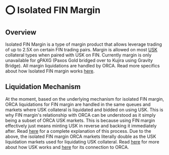# ⭕ Isolated FIN Margin

## Overview

Isolated FIN Margin is a type of margin product that allows leverage trading of up to 2.5X on certain FIN trading pairs. Margin is allowed on most [USK](../../../../usk-stablecoin.md) collateral types when paired with USK on FIN. Currently margin is only unavailable for gPAXG (Paxos Gold bridged over to Kujira using Gravity Bridge). All margin liquidations are handled by ORCA. Read more specifics about how Isolated FIN margin works [here](../../../../fin/how-to-use-fin/spot-and-margin-trade-ui/isolated-fin-margin.md).&#x20;

## Liquidation Mechanism

At the moment, based on the underlying mechanism for isolated FIN margin, ORCA liquidations for FIN margin are handled in the same queues and markets where USK collateral is liquidated and bidded on using USK. This is why FIN margin's relationship with ORCA can be understood as it simply being a subset of ORCA USK markets. This is because using FIN margin effectively just means minting USK in reverse and backing it immediately after. Read [here](../../../../fin/how-to-use-fin/spot-and-margin-trade-ui/isolated-fin-margin.md#mechanism) for a complete explanation of this process. Due to the above, the isolated FIN margin ORCA markets literally double as the USK liquidation markets used for liquidating USK collateral. Read [here](../../../../usk-stablecoin/technical-specifics.md) for more about how USK works and [here](../../../../usk-stablecoin/how-to-mint-usk.md) for its connection to ORCA. &#x20;

&#x20;

